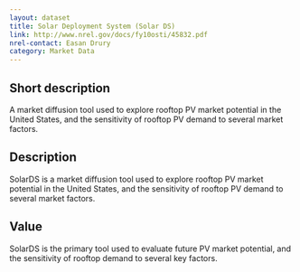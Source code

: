 ```yaml
---
layout: dataset
title: Solar Deployment System (Solar DS)
link: http://www.nrel.gov/docs/fy10osti/45832.pdf
nrel-contact: Easan Drury
category: Market Data
---
```


## Short description

A market diffusion tool used to explore rooftop PV market potential in the United States, and the sensitivity of rooftop PV demand to several market factors. 


## Description

SolarDS is a market diffusion tool used to explore
rooftop PV market potential in the United States,
and the sensitivity of rooftop PV demand to several
market factors.

## Value

SolarDS is the primary tool used to evaluate future PV
market potential, and the sensitivity of rooftop demand
to several key factors.
